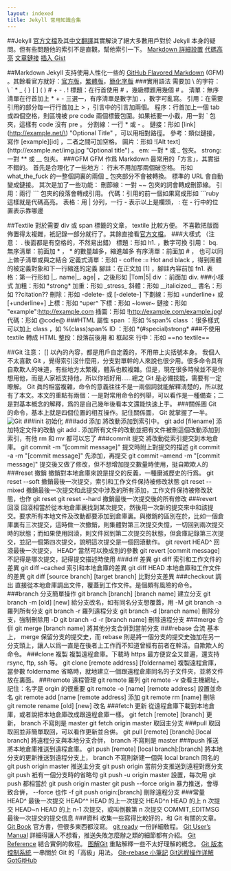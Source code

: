 ```yaml
---
layout: indexed
title: Jekyll 常用知識合集
---
```

##Jekyll
<a href="http://jekyllrb.com/docs/home/" rel="external">官方文檔</a>及其<a href="http://jekyllcn.com/docs/home/" rel="external">中文翻譯</a>其實解決了絕大多數用戶對於 Jekyll 本身的疑問。但有些問題他的索引不是直觀，幫他索引一下。
<a href="http://jekyllrb.com/docs/configuration/#markdown-options" rel="external">Markdown 詳細設置</a>
<a href="http://jekyllrb.com/docs/templates/#code-snippet-highlighting" rel="external">代碼高亮</a>
<a href="http://jekyllrb.com/docs/templates/#post-url" rel="external">文章鏈接</a>
<a href="http://jekyllrb.com/docs/templates/#gist" rel="external">插入 Gist</a>

##Markdown
Jekyll 支持使用人性化一些的 <a href="https://help.github.com/articles/github-flavored-markdown/" rel="external">GitHub Flavored Markdown</a> (GFM) 。其餘看官方就好：<a href="http://daringfireball.net/projects/markdown/syntax" rel="external">官方版</a>，<a href="http://markdown.tw/" rel="external">繁體版</a>，<a href="http://wowubuntu.com/markdown/" rel="external">簡化字版</a>
###實用語法
需要加 \\ 的字符： \\ \` \* \_ \{ \} \[ \] \( \) \# \+ \- \. \!
標題：在行首使用 \# ，幾級標題用幾個 \# 。
淸單：無序淸單在行首加上 \* \+ \- 三選一，有序淸單是數字加 \. ，數字可亂寫。
引用：在需要引用的部分每一行行首加上 \> ，引言中的引言加兩個。
程序：行首加上一個 tab 或四個空格，則區塊被 pre code 兩個標籤包圍。如果衹要一小截，用一對 \` 包夾，這樣有 code 沒有 pre 。
分割線：一行 * 或 - 。
鏈接：形如 \[link\]\(http://example.net/\) "Optional Title" ，可以用相對路徑。
參考：類似鏈接，寫作 \[example\]\[id\] ，二者之間可加空格。
圖片：形如 \!\[Alt text\]\(http://example\.net/img\.jpg "Optional title"\) 。
em: 一對 \* 或 \_ 包夾。
strong: 一對 \*\* 或 \_\_ 包夾。
###GFM
GFM 作爲 Markdown 最常用的「方言」，其實挺不錯的。
首先是合理化了一些地方：
行末不用加那兩個破空格。
形如 what\_the\_fuck 的一整個詞裏的兩個 _ 包夾部分不會被轉換。
標準的 URL 會自動變成鏈接。
其次是加了一些功能：
刪節線：一對 ~~ 包夾的詞會轉成刪節線。
引用：兩行 \`\`\` 包夾的段落會轉成引用。
代碼：引用的前一個如果寫成形如 \`\`\`ruby 這樣就是代碼高亮。
表格：用 | 分列，一行 - 表示以上是欄頭， : 在 - 行中的位置表示靠哪邊

##Textile
對於需要 div 或 span 標籤的文章， textile 比較方便。
不喜歡把版面佈置得太複雜，衹記錄一部分就行了。其餘直接看<a href="http://redcloth.org/textile" rel="external">官方文檔</a>。
###大樣式
（注意： . 後面都是有空格的，不然易出錯）
標題：形如 h1. ，數字可換
引用： bq.
無序淸單：前面加 \* ， \* 的數量越多，縮進越多
有序淸單：前面加 # ， 也可以同上做子淸單或與之結合
定義式淸單：形如 - coffee := Hot and black ，得到黑體的被定義對象和下一行縮進的定義
腳註：在正文加 \[1\] ，腳註內容前加 fn1. 
表格：第一行形如 |\_. name|\_. age| ，之後形如 |Tom|5|
div ：前面加 div. 
###小樣式
加粗：形如 \*strong\*
加重：形如 \_stress\_
斜體：形如 \_\_italicized__
書名：形如 ??citation??
刪除：形如 -delete- 或 [-delete-]
下劃線：形如 +underline+ 或 [+underline+]
上標：形如 ^uper^
下標：形如 ~lower~
鏈接：形如 "example":http://example.com
插圖：形如 !http://example.com/example.jpg!
代碼：形如 @code@
###HTML 屬性
span ：形如 %span%
class ：很多樣式可以加上 class ，如 %(class)span%
ID ：形如 \*(\#special)strong\*
###不使用 textile 轉成 HTML
整段：段落前後用 <notextile> 和 </notextile> 框起來
行中：形如 ==no textile==

##Git
注意： [] 以內的內容，都是用戶自定義的，不用帶上尖括號本身。
我個人不太喜歡 Git ，覺得索引沒什麼用，分支對單幹的人來說也很少用。很多命令具有自欺欺人的味道，有些地方太繁複，體系也較複雜。但是，現在很多時候並不是你想用他，而是人家衹支持他，所以你衹好用……總之 Git 是必備技能，需要有一定瞭解。
Git 眞的相當複雜，命令的意義往往不是一兩個詞就能解釋淸楚的，所以就有了本文。本文的重點有兩個：一是對常用命令的列舉，可以看作是一種備查；二是對基本槪念的解釋，爲的是自己幾年後看本文還能快速上手。
###關係圖
Git 的命令，基本上就是四個位置的相互操作。記住關係圖， Git 就掌握了一半。
![Git](../Assets/Pic/Git.png)
###init 初始化
###add 添加
將改動添加到索引中。
git add [filename] 添加特定文件的改動
git add . 添加所有文件的改動並把有文件被刪這個改動添加到索引，有他 rm 和 mv 都可以忘了
###commit 提交
將改動從索引提交到本地倉庫。
git commit -m "[commit message]" 提交時附上對提交的描述
git commit -a -m "[commit message]" 先添加，再提交
git commit –amend -m "[commit message]" 提交後又做了修改，但不想增加提交數量時使用，挺自欺欺人的
###reset 撤銷
撤銷對本地倉庫來說是提交的反義，一種磨滅歷史的行爲。
git reset --soft 撤銷最後一次提交，索引和工作文件保持被修改狀態
git reset --mixed 撤銷最後一次提交和此提交中涉及的所有添加，工作文件保持被修改狀態，也作 git reset
git reset --hard 撤銷最後一次提交後的所有修改
###revert 回滾
回滾相當於從本地倉庫裏找到某次提交，然後用一次新的提交來中和該提交。要求所有本地文件及改動都要添加到倉庫裏。與撤銷的區別在於，比如一個倉庫裏有三次提交，這時做一次撤銷，則集體對第三次提交失憶，一切回到兩次提交時的狀態；而如果使用回滾，則文件回到第二次提交的狀態，但倉庫記錄第三次提交，並記一個第四次提交，說明這次提交是一個回滾動作。
git revert HEAD^ 回滾最後一次提交， HEAD^ 當然可以換成別的參數
git revert [commit message] 不記得是哪次提交，記得提交描述時使用
###diff 差異
git diff 索引和工作文件的差異
git diff –cached 索引和本地倉庫的差異
git diff HEAD 本地倉庫和工作文件的差異
git diff [source branch] [target branch] 比對分支差異
###checkout 調出
直接從本地倉庫調出文件，覆蓋到工作文件。是個頗有風險的命令。
###branch 分支簡單操作
git branch [branch] [branch name] 建立分支
git branch -m [old] [new] 給分支改名，如有同名分支想覆蓋，用 -M
git branch -a 羅列所有分支
git branch -r 羅列遠程分支
git branch -d [branch name] 刪除分支，強制刪除用 -D
git branch -d -r [branch name] 刪除遠程分支
###merge 合倂
git merge [branch name] 將其他分支合倂到當前分支
###rebase 合流
基本上， merge 保留分支的提交史，而 rebase 則是將一個分支的提交史強加在另一分支頭上，讓人以爲一直是在後者上工作而不知道曾經有前者在幹活。自欺欺人的命令。
###clone 複製
複製遠程倉庫。下載時 https 最方便安全又普遍，還支持 rsync, ftp, ssh 等。
git clone [remote address] [foldername] 複製遠程倉庫，當參數 foldername 省略時，就地建立一個跟遠程倉庫同名的子文件夾，並將文件放在裏面。
###remote 遠程管理
git remote 羅列
git remote -v 查看主機網址，記住：名字是 orgin 的很重要
git remote -o [name] [remote address] 設置並命名
git remote add [name [remote address] 添加
git remote rm [name] 刪除
git remote rename [old] [new] 改名
###fetch 更新
從遠程倉庫下載到本地倉庫，或者說把本地倉庫改成跟遠程倉庫一樣。
git fetch [remote] [branch] 更新， branch 不寫則是 master
git fetch origin master 取回主分支
###pull 取回
取回並非簡單取回，可以看作更新並合倂。
git pull [remote] [branch]:[local branch] 將遠程分支與本地分支合倂， branch 不寫則是 master
###push 推送
將本地倉庫推送到遠程倉庫。
git push [remote] [local branch]:[branch] 將本地分支的更新推送到遠程分支上， branch 不寫則新建一個與 local branch 同名的
git push origin master 推送主分支
git push origin 當前分支推送到遠程對應分支
git push 衹有一個分支時的省略句
git push -u origin master 設置，每次用 git push 都相當於 git push origin master
git push --force origin 暴力推送，會導致合倂， --force 也作 -f
git push origin:[branch] 刪除遠程分支
###常量
HEAD^ 最後一次提交
HEAD^^ HEAD 的上一次提交
HEAD^n HEAD 的上 n 次提交
HEAD~n HEAD 的上 n-1 次提交，或叫倒數第 n 次提交
COMMIT_EDITMSG 最後一次提交的提交信息
###資料
收集一些寫得比較好的，和 Git 有關的文章。
<a href="http://git-scm.com/book" rel="external">Git Book</a> 官方書，但很多東西都沒寫。
<a href="http://gitready.com/" rel="external">git ready</a> 一份詳細敎程。
<a href="https://www.kernel.org/pub/software/scm/git/docs/user-manual.html" rel="external">Git User’s Manual</a> 詳細得讓人不想看，推送失敗怎麼辦之類的細節都有介紹。
<a href="http://gitref.org/" rel="external">Git Reference</a> 結合實例的敎程。
<a href="http://marklodato.github.io/visual-git-guide/index-zh-cn.html" rel="external">图解Git</a> 重點解釋一些不太好理解的槪念。
<a href="http://ihower.tw/git/" rel="external">Git 版本控制系統</a> 一串關於 Git 的「高級」用法。
<a href="http://blog.yorkxin.org/posts/2011/07/29/git-rebase" rel="external">Git-rebase 小筆記</a>
<a href="http://www.ruanyifeng.com/blog/2014/06/git_remote.html" rel="external">Git远程操作详解</a>
<a href="http://www.worldhello.net/gotgithub/index.html" rel="external">GotGitHub</a>